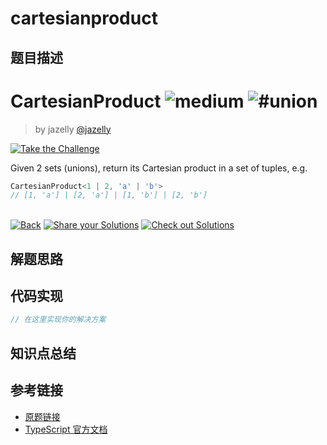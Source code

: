 # cartesianproduct

## 题目描述

<!--info-header-start--><h1>CartesianProduct <img src="https://img.shields.io/badge/-medium-d9901a" alt="medium"/> <img src="https://img.shields.io/badge/-%23union-999" alt="#union"/></h1><blockquote><p>by jazelly <a href="https://github.com/jazelly" target="_blank">@jazelly</a></p></blockquote><p><a href="https://tsch.js.org/27862/play" target="_blank"><img src="https://img.shields.io/badge/-Take%20the%20Challenge-3178c6?logo=typescript&logoColor=white" alt="Take the Challenge"/></a> </p><!--info-header-end-->

Given 2 sets (unions), return its Cartesian product in a set of tuples, e.g.
```ts
CartesianProduct<1 | 2, 'a' | 'b'> 
// [1, 'a'] | [2, 'a'] | [1, 'b'] | [2, 'b']
```


<!--info-footer-start--><br><a href="../../README.md" target="_blank"><img src="https://img.shields.io/badge/-Back-grey" alt="Back"/></a> <a href="https://tsch.js.org/27862/answer" target="_blank"><img src="https://img.shields.io/badge/-Share%20your%20Solutions-teal" alt="Share your Solutions"/></a> <a href="https://tsch.js.org/27862/solutions" target="_blank"><img src="https://img.shields.io/badge/-Check%20out%20Solutions-de5a77?logo=awesome-lists&logoColor=white" alt="Check out Solutions"/></a> <!--info-footer-end-->

## 解题思路

<!-- 在这里记录你的解题思路和学习笔记 -->

## 代码实现

```typescript
// 在这里实现你的解决方案
```

## 知识点总结

<!-- 在这里总结相关的 TypeScript 知识点 -->

## 参考链接

- [原题链接](https://github.com/type-challenges/type-challenges/tree/main/questions/27862-medium-cartesianproduct)
- [TypeScript 官方文档](https://www.typescriptlang.org/docs/)
